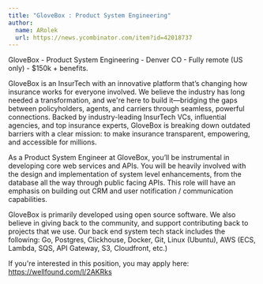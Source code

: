 ```yaml
---
title: "GloveBox : Product System Engineering"
author:
  name: ARolek
  url: https://news.ycombinator.com/item?id=42018737
---
```

GloveBox - Product System Engineering - Denver CO - Fully remote (US only) - $150k + benefits.

GloveBox is an InsurTech with an innovative platform that’s changing how insurance works for everyone involved. We believe the industry has long needed a transformation, and we&#x27;re here to build it—bridging the gaps between policyholders, agents, and carriers through seamless, powerful connections. Backed by industry-leading InsurTech VCs, influential agencies, and top insurance experts, GloveBox is breaking down outdated barriers with a clear mission: to make insurance transparent, empowering, and accessible for millions.

As a Product System Engineer at GloveBox, you’ll be instrumental in developing core web services and APIs. You will be heavily involved with the design and implementation of system level enhancements, from the database all the way through public facing APIs. This role will have an emphasis on building out CRM and user notification &#x2F; communication capabilities.

GloveBox is primarily developed using open source software. We also believe in giving back to the community, and support contributing back to projects that we use. Our back end system tech stack includes the following: Go, Postgres, Clickhouse, Docker, Git, Linux (Ubuntu), AWS (ECS, Lambda, SQS, API Gateway, S3, Cloudfront, etc.)

If you&#x27;re interested in this position, you may apply here: <a href="https:&#x2F;&#x2F;wellfound.com&#x2F;l&#x2F;2AKRks" rel="nofollow">https:&#x2F;&#x2F;wellfound.com&#x2F;l&#x2F;2AKRks</a>
<JobApplication />
